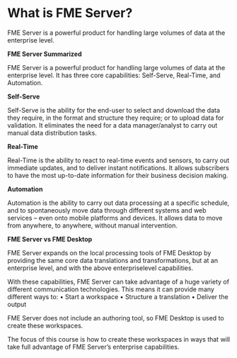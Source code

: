 # What is FME Server?

FME Server is a powerful product for handling large volumes of data at the enterprise level.

**FME Server Summarized**

FME Server is a powerful product for handling large volumes of data at the enterprise level. It has three core capabilities: Self-Serve, Real-Time, and Automation.

**Self-Serve**

Self-Serve is the ability for the end-user to select and download the data they require, in the format and structure they require; or to upload data for validation. It eliminates the need for a data manager/analyst to carry out manual data distribution tasks.

**Real-Time**

Real-Time is the ability to react to real-time events and sensors, to carry out immediate updates, and to deliver instant notifications. It allows subscribers to have the most up-to-date information for their business decision making.

**Automation**

Automation is the ability to carry out data processing at a specific schedule, and to spontaneously move data through different systems and web services – even onto mobile platforms and devices.
It allows data to move from anywhere, to anywhere, without manual intervention.

**FME Server vs FME Desktop**

FME Server expands on the local processing tools of FME Desktop by providing the same core data translations and transformations, but at an enterprise level, and with the above enterpriselevel capabilities.

With these capabilities, FME Server can take advantage of a huge variety of different communication technologies. This means it can provide many different ways to:
• Start a workspace
• Structure a translation
• Deliver the output

FME Server does not include an authoring tool, so FME Desktop is used to create these workspaces.

The focus of this course is how to create these workspaces in ways that will take full advantage of FME Server’s enterprise capabilities.